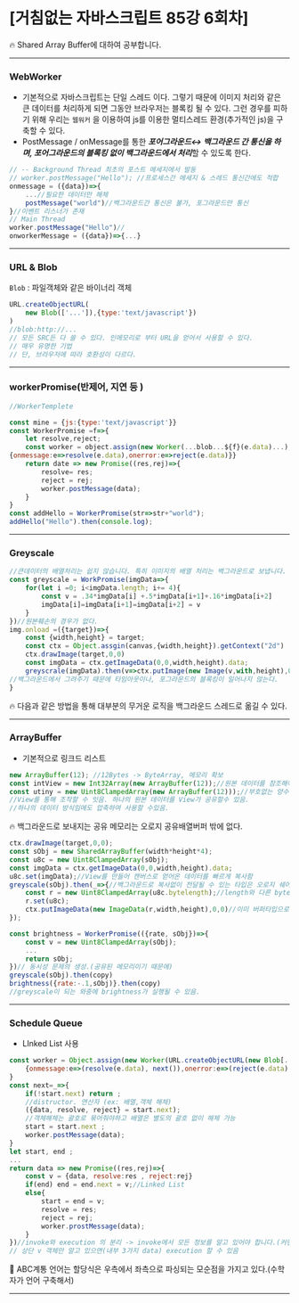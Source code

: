 # [거침없는 자바스크립트 85강 6회차]

<aside>
🔥 Shared Array Buffer에 대하여 공부합니다.

</aside>

---

### WebWorker

- 기본적으로 자바스크립트는 단일 스레드 이다. 그렇기 때문에 이미지 처리와 같은 큰 데이터를 처리하게 되면 그동안 브라우저는 블록킹 될 수 있다. 그런 경우를 피하기 위해 우리는 `웹워커` 을 이용하여 js를 이용한 멀티스레드 환경(추가적인 js)을 구축할 수 있다.
- PostMessage / onMessage를 통한 ***포어그라운드↔ 백그라운드 간 통신을 하며, 포어그라운드의 블록킹 없이 백그라운드에서 처리***할 수 있도록 한다.

```jsx
// -- Background Thread 최초의 포스트 메세지에서 발동
// worker.postMessage("Hello"); //프로세스간 메세지 & 스레드 통신간에도 적합
onmessage = ({data})=>{
	...//필요한 데이터만 해체
	postMessage("world")//백그라운드간 통신은 불가, 포그라운드만 통신
}//이벤트 리스너가 존재
// Main Thread
worker.postMessage("Hello")//
onworkerMessage = ({data})=>{...}
```

---

### URL & Blob

`Blob`  : 파일객체와 같은 바이너리 객체

```jsx
URL.createObjectURL(
	new Blob(['...']),{type:'text/javascript'})
)
//blob:http://... 
// 모든 SRC든 다 쓸 수 있다. 인메모리로 부터 URL을 얻어서 사용할 수 있다.
// 매우 유명한 기법
// 단, 브라우저에 따라 호환성이 다르다.
```

---

### workerPromise(반제어, 지연 등 )

```jsx
//WorkerTemplete

const mine = {js:{type:'text/javascript'}}
const WorkerPromise =f=>{
	let resolve,reject;
	const worker = object.assign(new Worker(...blob...${f}(e.data)...),
{onmessage:e=>resolve(e.data),onerror:e=>reject(e.data)}}
	return date => new Promise((res,rej)=>{
		resolve= res;
		reject = rej;
		worker.postMessage(data);
	}
}
const addHello = WorkerPromise(str=>str+"world");
addHello("Hello").then(console.log);
```

---

### Greyscale

```jsx
//큰데이터의 배열처리는 쉽지 않습니다. 특히 이미지의 배열 처리는 백그라운드로 보냅니다.
const greyscale = WorkPromise(imgData=>{
	for(let i =0; i<imgData.length; i+= 4){
		const v = .34*imgData[i] +.5*imgData[i+1]+.16*imgData[i+2]
		imgData[i]=imgData[i+1]=imgData[i+2] = v
	}
})//원본훼손의 경우가 없다.
img.onload =({target})=>{
	const {width,height} = target;
	const ctx = Object.assgin(canvas,{width,height}).getContext("2d")
	ctx.drawImage(target,0,0)
	const imgData = ctx.getImageData(0,0,width,height).data;
	greyscrale(imgData).then(v=>ctx.putImage(new Image(v,with,height),0,0));
//백그라운드에서 그려주기 때문에 타임아웃이나, 포그라운드의 블록킹이 일어나지 않는다.
}
```

<aside>
🔥 다음과 같은 방법을 통해 대부분의 무거운 로직을 백그라운드 스레드로 옮길 수 있다.

</aside>

---

### ArrayBuffer

- 기본적으로 링크드 리스트

```jsx
new ArrayBuffer(12); //12Bytes -> ByteArray, 메모리 확보
const intView = new Int32Array(new ArrayBuffer(12));//원본 데이터를 참조해야됌.32bit 4개
const utiny = new Uint8ClampedArray(new ArrayBuffer(12)));//부호없는 양수 8bit Int
//View를 통해 조작할 수 잇음. 하나의 원본 데이터를 View가 공유할수 있음.
//하나의 데이터 방식임에도 압축하여 사용할 수있음.
```

<aside>
🔥 백그라운드로 보내지는 공유 메모리는 오로지 공유배열버퍼 밖에 없다.

</aside>

```jsx
ctx.drawImage(target,0,0);
const sObj = new SharedArrayBuffer(width*height*4);
const u8c = new Uint8ClampedArray(sObj);
const imgData = ctx.getImageData(0,0,width,height).data;
u8c.set(imgData);//View를 만들어 캔버스로 얻어온 데이터를 빠르게 복사함
greyscale(sObj).then(_=>{//백그라운드로 복사없이 전달될 수 있는 타입은 오로지 쉐어드어레이버퍼 타입밖에 없다.
	const r = new Uint8ClampedArray(u8c.bytelength);//length와 다른 bytelength가 존재
	r.set(u8c);
	ctx.putImageData(new ImageData(r,width,height),0,0)//이미 버퍼타입으로 리턴, 보
});
```

```jsx
const brightness = WorkerPromise(({rate, sObj})=>{
	const v = new Uint8ClampedArray(sObj);
	...
	return sObj;
})// 동시성 문제의 생성.(공유된 메모리이기 때문에)
greyscale(sObj).then(copy)
brightness({rate:-.1,sObj)}.then(copy)
//greyscale이 되는 와중에 brightness가 실행될 수 있음.
```

---

### Schedule Queue

- LInked List 사용

```jsx
const worker = Object.assign(new Worker(URL.createObjectURL(new Blob[...]),{
	{onmessage:e=>(resolve(e.data), next()),onerror:e=>(reject(e.data), next())}
}
const next=_=>{
	if(!start.next) return ;
	//distructor. 연산자 (ex: 배열,객체 해체)
	({data, resolve, reject} = start.next); 
	//객체해체는 괄호로 묶어줘야하고 배열은 별도의 괄호 없이 해체 가능
	start = start.next ;
	worker.postMessage(data);
}
let start, end ; 
...
return data => new Promise((res,rej)=>{
	const v = {data, resolve:res , reject:rej}
	if(end) end = end.next = v;//Linked List
	else{
		start = end = v;
		resolve = res;
		reject = rej;
		worker.prostMessage(data);
	}
})//invoke와 execution 의 분리 -> invoke에서 모든 정보를 알고 있어야 합니다.(커맨드 패턴)
// 상단 v 객체만 알고 있으면(내부 3가지 data) execution 할 수 있음
```

<aside>
📌 ABC계통 언어는 할당식은 우측에서 좌측으로 파싱되는 모순점을 가지고 있다.(수학자가 언어 구축해서)

</aside>

---